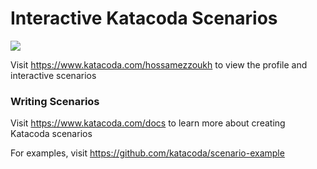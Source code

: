 # Interactive Katacoda Scenarios

[![](http://shields.katacoda.com/katacoda/hossamezzoukh/count.svg)](https://www.katacoda.com/hossamezzoukh "Get your profile on Katacoda.com")

Visit https://www.katacoda.com/hossamezzoukh to view the profile and interactive scenarios

### Writing Scenarios
Visit https://www.katacoda.com/docs to learn more about creating Katacoda scenarios

For examples, visit https://github.com/katacoda/scenario-example
